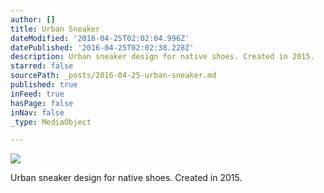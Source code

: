 ```yaml
---
author: []
title: Urban Sneaker
dateModified: '2016-04-25T02:02:04.996Z'
datePublished: '2016-04-25T02:02:38.228Z'
description: Urban sneaker design for native shoes. Created in 2015.
starred: false
sourcePath: _posts/2016-04-25-urban-sneaker.md
published: true
inFeed: true
hasPage: false
inNav: false
_type: MediaObject

---
```

![](https://the-grid-user-content.s3-us-west-2.amazonaws.com/e606dca7-3226-46b5-a5dc-71e8d2b729d9.jpg)

Urban sneaker design for native shoes. Created in 2015\.